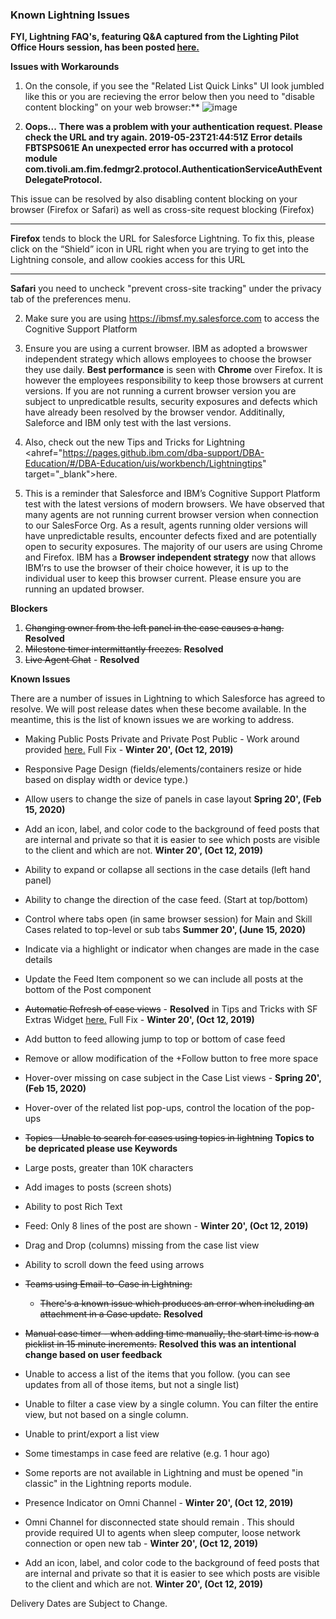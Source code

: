 ### Known Lightning Issues

**FYI, Lightning FAQ's, featuring Q&A captured from the Lighting Pilot Office Hours session, has been posted <a href="https://pages.github.ibm.com/dba-support/DBA-Education/#/DBA-Education/uis/workbench/Lightningfaq" target="_blank">here.</a>** 

**Issues with Workarounds**
1) On the console, if you see the "Related List Quick Links" UI look jumbled like this or you are recieving the error below then you need to "disable content blocking" on your web browser:**
![image](https://media.github.ibm.com/user/19331/files/3535dcc8-1919-11e9-8fdd-ad8eb48cddc3)

2) **Oops...**
**There was a problem with your authentication request. Please check the URL and try again.
2019-05-23T21:44:51Z
Error details
FBTSPS061E An unexpected error has occurred with a protocol module com.tivoli.am.fim.fedmgr2.protocol.AuthenticationServiceAuthEventDelegateProtocol.**

This issue can be resolved by also disabling content blocking on your browser (Firefox or Safari) as well as cross-site request blocking (Firefox)

------

**Firefox** tends to block the URL for Salesforce Lightning. To fix this, please click on the “Shield” icon in URL right when you are trying to get into the Lightning console, and allow cookies access for this URL

------
**Safari** you need to uncheck "prevent cross-site tracking" under the privacy tab of the preferences menu.

2) Make sure you are using https://ibmsf.my.salesforce.com to access the Cognitive Support Platform 

3) Ensure you are using a current browser. IBM as adopted a browswer independent strategy which allows employees to choose the browser they use daily. **Best performance** is seen with **Chrome** over Firefox. It is however the employees responsibility to keep those browsers at current versions. If you are not running a current browser version you are subject to unpredicatble results, security exposures and defects which have already been resolved by the browser vendor. Additinally, Saleforce and IBM only test with the last versions. 

4) Also, check out the new Tips and Tricks for Lightning <ahref="https://pages.github.ibm.com/dba-support/DBA-Education/#/DBA-Education/uis/workbench/Lightningtips" target="_blank">here.</a>

5) This is a reminder that Salesforce and IBM’s Cognitive Support Platform test with the latest versions of modern browsers. We have observed that many agents are not running current browser version when connection to our SalesForce Org. As a result, agents running older versions will have unpredictable results, encounter defects fixed and are potentially open to security exposures. The majority of our users are using Chrome and Firefox. IBM has a **Browser independent strategy** now that allows IBM’rs to use the browser of their choice however, it is up to the individual user to keep this browser current. Please ensure you are running an updated browser. 


**Blockers**
1) ~~Changing owner from the left panel in the case causes a hang.~~  **Resolved**
2) ~~Milestone timer intermittantly freezes.~~   **Resolved**
3) ~~Live Agent Chat~~ - **Resolved** 


**Known Issues**

There are a number of issues in Lightning to which Salesforce has agreed to resolve. We will post release dates when these become available. In the meantime, this is the list of known issues we are working to address.

*  Making Public Posts Private and Private Post Public - Work around provided <a href="https://pages.github.ibm.com/dba-support/DBA-Education/#/DBA-Education/process/agents/case/communication#visibility" target="_blank">here.</a>  Full Fix - **Winter 20', (Oct 12, 2019)**

*  Responsive Page Design (fields/elements/containers resize or hide based on display width or device type.) 

*  Allow users to change the size of panels in case layout **Spring 20', (Feb 15, 2020)**

*  Add an icon, label, and color code to the background of feed posts that are internal and private so that it is easier to see which posts are visible to the client and which are not.  **Winter 20', (Oct 12, 2019)**

*  Ability to expand or collapse all sections in the case details (left hand panel) 

*  Ability to change the direction of the case feed. (Start at top/bottom) 

*  Control where tabs open (in same browser session) for Main and Skill Cases related to top-level or sub tabs  **Summer 20', (June 15, 2020)**

*  Indicate via a highlight or indicator when changes are made in the case details 

*  Update the Feed Item component so we can include all posts at the bottom of the Post component 

*  ~~Automatic Refresh of case views~~ - **Resolved** in Tips and Tricks with SF Extras Widget <a href="https://pages.github.ibm.com/dba-support/DBA-Education/#/DBA-Education/uis/workbench/Lightningtips" target="_blank">here.</a> Full Fix - **Winter 20', (Oct 12, 2019)**

*  Add button to feed allowing jump to top or bottom of case feed 

*  Remove or allow modification of the +Follow button to free more space 

*  Hover-over missing on case subject in the Case List views - **Spring 20', (Feb 15, 2020)**

*  Hover-over of the related list pop-ups, control the location of the pop-ups  

*  ~~Topics - Unable to search for cases using topics in lightning~~ **Topics to be depricated please use Keywords**

*  Large posts, greater than 10K characters 

*  Add images to posts (screen shots) 

*  Ability to post Rich Text 

*  Feed: Only 8 lines of the post are shown - **Winter 20', (Oct 12, 2019)**

*  Drag and Drop (columns) missing from the case list view 

*  Ability to scroll down the feed using arrows 

* ~~Teams using Email-to-Case in Lightning:~~
    *  ~~There's a known issue which produces an error when including an attachment in a Case update.~~ **Resolved**

*  ~~Manual case timer - when adding time manually, the start time is now a picklist in 15 minute increments.~~  **Resolved this was an intentional change based on user feedback**

*  Unable to access a list of the items that you follow. (you can see updates from all of those items, but not a single list)

*  Unable to filter a case view by a single column. You can filter the entire view, but not based on a single column.

*  Unable to print/export a list view

*  Some timestamps in case feed are relative (e.g. 1 hour ago)

*  Some reports are not available in Lightning and must be opened "in classic" in the Lightning reports module.
  
*  Presence Indicator on Omni Channel - **Winter 20', (Oct 12, 2019)**

*  Omni Channel for disconnected state should remain . This should provide required UI to agents when sleep computer, loose network connection or open new tab - **Winter 20', (Oct 12, 2019)**

*  Add an icon, label, and color code to the background of feed posts that are internal and private so that it is easier to see which posts are visible to the client and which are not. **Winter 20', (Oct 12, 2019)**

Delivery Dates are Subject to Change. 

 <br>


 
 

